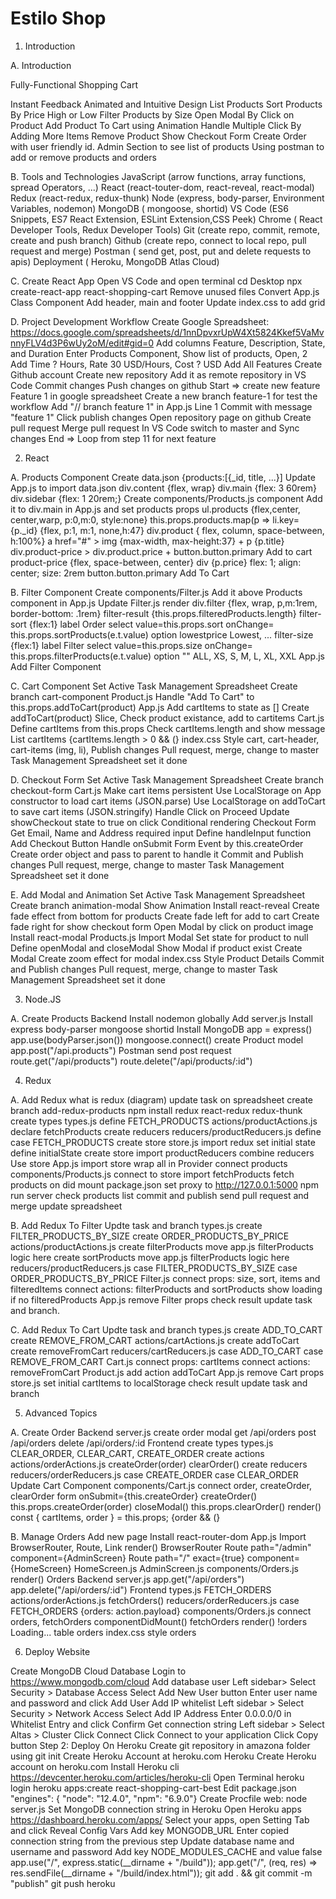 # Estilo Shop

1. Introduction

A. Introduction

Fully-Functional Shopping Cart

Instant Feedback
Animated and Intuitive Design
List Products
Sort Products By Price High or Low
Filter Products by Size
Open Modal By Click on Product
Add Product To Cart using Animation
Handle Multiple Click By Adding More Items
Remove Product
Show Checkout Form
Create Order with user friendly id.
Admin Section to see list of products
Using postman to add or remove products and orders

B. Tools and Technologies
JavaScript (arrow functions, array functions, spread Operators, ...)
React (react-touter-dom, react-reveal, react-modal)
Redux (react-redux, redux-thunk)
Node (express, body-parser, Environment Variables, nodemon)
MongoDB ( mongoose, shortid)
VS Code (ES6 Snippets, ES7 React Extension, ESLint Extension,CSS Peek)
Chrome ( React Developer Tools, Redux Developer Tools)
Git (create repo, commit, remote, create and push branch)
Github (create repo, connect to local repo, pull request and merge)
Postman ( send get, post, put and delete requests to apis)
Deployment ( Heroku, MongoDB Atlas Cloud)

C. Create React App
Open VS Code and open terminal
cd Desktop
npx create-react-app react-shopping-cart
Remove unused files
Convert App.js Class Component
Add header, main and footer
Update index.css to add grid

D. Project Development Workflow
Create Google Spreadsheet: https://docs.google.com/spreadsheets/d/1nnDpvxrUpW4Xt5824Kkef5VaMvnnyFLV4d3P6wUy2oM/edit#gid=0
Add columns Feature, Description, State, and Duration
Enter Products Component, Show list of products, Open, 2
Add Time ? Hours, Rate 30 USD/Hours, Cost ? USD
Add All Features
Create Github account
Create new repository
Add it as remote repository in VS Code
Commit changes
Push changes on github
Start => create new feature Feature 1 in google spreadsheet
Create a new branch feature-1 for test the workflow
Add "// branch feature 1" in App.js Line 1
Commit with message "feature 1"
Click publish changes
Open repository page on github
Create pull request
Merge pull request
In VS Code switch to master and Sync changes
End => Loop from step 11 for next feature

2. React

A. Products Component
Create data.json {products:[{_id, title, ...}]
Update App.js to import data.json
div.content {flex, wrap}
div.main {flex: 3 60rem}
div.sidebar {flex: 1 20rem;}
Create components/Products.js component
Add it to div.main in App.js and set products props
ul.products {flex,center, center,warp, p:0,m:0, style:none}
this.props.products.map(p => li.key={p._id} {flex, p:1, m:1, none,h:47}
div.product { flex, column, space-between, h:100%}
a href="#" > img {max-width, max-height:37} + p {p.title}
div.product-price > div.product.price + button.button.primary Add to cart
product-price {flex, space-between, center}
div {p.price} flex: 1; align: center; size: 2rem
button.button.primary Add To Cart

B. Filter Component
Create components/Filter.js
Add it above Products component in App.js
Update Filter.js render
div.filter {flex, wrap, p,m:1rem, border-bottom: .1rem}
filter-result {this.props.filteredProducts.length}
filter-sort {flex:1}
label Order select value=this.props.sort
onChange= this.props.sortProducts(e.t.value)
option lowestprice Lowest, ...
filter-size {flex:1}
label Filter select value=this.props.size
onChange= this.props.filterProducts(e.t.value)
option "" ALL, XS, S, M, L, XL, XXL
App.js
Add Filter Component

C. Cart Component
Set Active Task Management Spreadsheet
Create branch cart-component
Product.js
Handle "Add To Cart" to this.props.addToCart(product)
App.js
Add cartItems to state as []
Create addToCart(product)
Slice, Check product existance, add to cartitems
Cart.js
Define cartItems from this.props
Check cartItems.length and show message
List cartItems {cartItems.length > 0 && (}
index.css
Style cart, cart-header, cart-items (img, li),
Publish changes
Pull request, merge, change to master
Task Management Spreadsheet set it done 

D. Checkout Form
Set Active Task Management Spreadsheet
Create branch checkout-form
Cart.js
Make cart items persistent
Use LocalStorage on App constructor to load cart items (JSON.parse)
Use LocalStorage on addToCart to save cart items (JSON.stringify)
Handle Click on Proceed
Update showCheckout state to true on click
Conditional rendering Checkout Form
Get Email, Name and Address required input
Define handleInput function
Add Checkout Button
Handle onSubmit Form Event by this.createOrder
Create order object and pass to parent to handle it
Commit and Publish changes
Pull request, merge, change to master
Task Management Spreadsheet set it done

E. Add Modal and Animation
Set Active Task Management Spreadsheet
Create branch animation-modal
Show Animation
Install react-reveal
Create fade effect from bottom for products
Create fade left for add to cart
Create fade right for show checkout form
Open Modal by click on product image
Install react-modal
Products.js
Import Modal
Set state for product to null
Define openModal and closeModal
Show Modal if product exist
Create Modal
Create zoom effect for modal
index.css
Style Product Details
Commit and Publish changes
Pull request, merge, change to master
Task Management Spreadsheet set it done

3. Node.JS

A. Create Products Backend
Install nodemon globally
Add server.js
Install express body-parser mongoose shortid
Install MongoDB
app = express()
app.use(bodyParser.json())
mongoose.connect()
create Product model
app.post("/api.products")
Postman send post request
route.get("/api/products")
route.delete("/api/products/:id")

4. Redux

A. Add Redux
what is redux (diagram)
update task on spreadsheet
create branch add-redux-products
npm install redux react-redux redux-thunk
create types
types.js
define FETCH_PRODUCTS
actions/productActions.js
declare fetchProducts
create reducers
reducers/productReducers.js
define case FETCH_PRODUCTS
create store
store.js
import redux
set initial state
define initialState
create store
import productReducers
combine reducers
Use store
App.js
import store
wrap all in Provider
connect products
components/Products.js
connect to store
import fetchProducts
fetch products on did mount
package.json
set proxy to http://127.0.0.1:5000
npm run server
check products list
commit and publish
send pull request and merge
update spreadsheet

B. Add Redux To Filter
Updte task and branch
types.js
create FILTER_PRODUCTS_BY_SIZE
create ORDER_PRODUCTS_BY_PRICE
actions/productActions.js
create filterProducts
move app.js filterProducts logic here
create sortProducts
move app.js filterProducts logic here
reducers/productReducers.js
case FILTER_PRODUCTS_BY_SIZE
case ORDER_PRODUCTS_BY_PRICE
Filter.js
connect props: size, sort, items and filteredItems
connect actions: filterProducts and sortProducts
show loading if no filteredProducts
App.js
remove Filter props
check result
update task and branch.

C. Add Redux To Cart
Updte task and branch
types.js
create ADD_TO_CART
create REMOVE_FROM_CART
actions/cartActions.js
create addToCart
create removeFromCart
reducers/cartReducers.js
case ADD_TO_CART
case REMOVE_FROM_CART
Cart.js
connect props: cartItems
connect actions: removeFromCart
Product.js
add action addToCart
App.js
remove Cart props
store.js
set initial cartItems to localStorage
check result
update task and branch

5. Advanced Topics

A. Create Order
Backend
server.js
create order modal
get /api/orders
post /api/orders
delete /api/orders/:id
Frontend
create types
types.js
CLEAR_ORDER, CLEAR_CART, CREATE_ORDER
create actions
actions/orderActions.js
createOrder(order)
clearOrder()
create reducers
reducers/orderReducers.js
case CREATE_ORDER
case CLEAR_ORDER
Update Cart Component
components/Cart.js
connect order, createOrder, clearOrder
form onSubmit={this.createOrder}
createOrder() this.props.createOrder(order)
closeModal() this.props.clearOrder()
render()
const { cartItems, order } = this.props;
{order && (}

B. Manage Orders
Add new page
Install react-router-dom
App.js
Import BrowserRouter, Route, Link
render()
BrowserRouter
Route path="/admin" component={AdminScreen}
Route path="/" exact={true} component={HomeScreen}
HomeScreen.js
AdminScreen.js
components/Orders.js
render()
Orders
Backend
server.js
app.get("/api/orders")
app.delete("/api/orders/:id")
Frontend
types.js
FETCH_ORDERS
actions/orderActions.js
fetchOrders()
reducers/orderReducers.js
case FETCH_ORDERS {orders: action.payload}
components/Orders.js
connect orders, fetchOrders
componentDidMount() fetchOrders
render()
!orders
Loading...
table orders
index.css
style orders

6. Deploy Website

Create MongoDB Cloud Database
Login to https://www.mongodb.com/cloud
Add database user
Left sidebar> Select Security > Database Access
Select Add New User button
Enter user name and password and click Add User
Add IP whitelist
Left sidebar > Select Security > Network Access
Select Add IP Address
Enter 0.0.0.0/0 in Whitelist Entry and click Confirm
Get connection string
Left sidebar > Select Altas > Cluster
Click Connect
Click Connect to your application
Click Copy button
Step 2: Deploy On Heroku
Create git repository in amazona folder using git init
Create Heroku Account at heroku.com
Heroku
Create Heroku account on heroku.com
Install Heroku cli https://devcenter.heroku.com/articles/heroku-cli
Open Terminal
heroku login
heroku apps:create react-shopping-cart-best
Edit package.json
"engines": { "node": "12.4.0", "npm": "6.9.0"}
Create Procfile
web: node server.js
Set MongoDB connection string in Heroku
Open Heroku apps https://dashboard.heroku.com/apps/
Select your apps, open Setting Tab and click Reveal Config Vars
Add key MONGODB_URL
Enter copied connection string from the previous step
Update database name and username and password
Add key NODE_MODULES_CACHE and value false
app.use("/", express.static(__dirname + "/build"));
app.get("/", (req, res) => res.sendFile(__dirname + "/build/index.html"));
git add . && git commit -m "publish"
git push heroku
